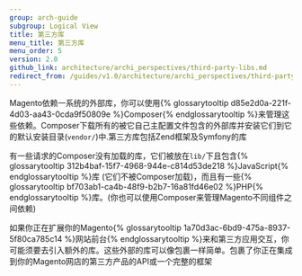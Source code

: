 ```yaml
---
group: arch-guide
subgroup: Logical View
title: 第三方库
menu_title: 第三方库
menu_order: 5
version: 2.0
github_link: architecture/archi_perspectives/third-party-libs.md
redirect_from: /guides/v1.0/architecture/archi_perspectives/third-party-libs.html
---
```


Magento依赖一系统的外部库，你可以使用{% glossarytooltip d85e2d0a-221f-4d03-aa43-0cda9f50809e %}Composer{% endglossarytooltip %}来管理这些依赖。Composer下载所有的被它自己主配置文件包含的外部库并安装它们到它的默认安装目录(`vendor/`)中.第三方库包括Zend框架及Symfony的库

有一些请求的Composer没有加载的库，它们被放在`lib/`下且包含{% glossarytooltip 312b4baf-15f7-4968-944e-c814d53de218 %}JavaScript{% endglossarytooltip %}库 (它们不被Composer加载)，而且有一些{% glossarytooltip bf703ab1-ca4b-48f9-b2b7-16a81fd46e02 %}PHP{% endglossarytooltip %}库。(你也可以使用Composer来管理Magento不同组件之间依赖)

如果你正在扩展你的Magento{% glossarytooltip 1a70d3ac-6bd9-475a-8937-5f80ca785c14 %}网站前台{% endglossarytooltip %}来和第三方应用交互，你可能须要去引入额外的库。这些外部的库可以像包裹一样简单。包裹了你正在集成到你的Magento网店的第三方产品的API或一个完整的框架
